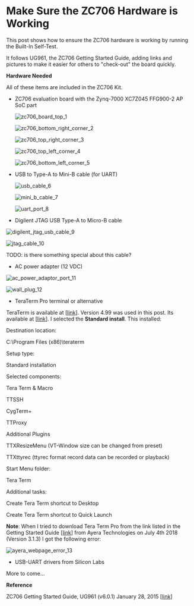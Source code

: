 # Make Sure the ZC706 Hardware is Working

This post shows how to ensure the ZC706 hardware is working by running the Built-In Self-Test.

It follows UG961, the ZC706 Getting Started Guide, adding links and pictures to make it easier for others to "check-out" the board quickly.

**Hardware Needed**

All of these items are included in the ZC706 Kit.

-   ZC706 evaluation board with the Zynq-7000 XC7Z045 FFG900-2 AP SoC part
    
    ![zc706_board_top_1](zc706_board_top_1.jpg)
    
    ![zc706_bottom_right_corner_2](zc706_bottom_right_corner_2.jpg)
    
    ![zc706_top_right_corner_3](zc706_top_right_corner_3.jpg)
    
    ![zc706_top_left_corner_4](zc706_top_left_corner_4.jpg)
    
    ![zc706_bottom_left_corner_5](zc706_bottom_left_corner_5.jpg)
    
-   USB to Type-A to Mini-B cable (for UART)
    
    ![usb_cable_6](usb_cable_6.jpg)
    
    ![mini_b_cable_7](mini_b_cable_7.jpg)
    
    ![uart_port_8](uart_port_8.jpg)
    
-   Digilent JTAG USB Type-A to Micro-B cable
    

![digilent_jtag_usb_cable_9](digilent_jtag_usb_cable_9.jpg)

![jtag_cable_10](jtag_cable_10.jpg)

TODO: is there something special about this cable?

-   AC power adapter (12 VDC)
    

![ac_power_adaptor_port_11](ac_power_adaptor_port_11.jpg)

![wall_plug_12](wall_plug_12.jpg)

-   TeraTerm Pro terminal or alternative
    

TeraTerm is available at \[[<u><span>link</span></u>](https://osdn.net/projects/ttssh2/)\]. Version 4.99 was used in this post. Its available at \[[<u><span>link</span></u>](https://osdn.net/projects/ttssh2/downloads/69613/teraterm-4.99.exe/)\]. I selected the **Standard install**. This installed:

Destination location:

C:\\Program Files (x86)\\teraterm

Setup type:

Standard installation

Selected components:

Tera Term & Macro

TTSSH

CygTerm+

TTProxy

Additional Plugins

TTXResizeMenu (VT-Window size can be changed from preset)

TTXttyrec (ttyrec format record data can be recorded or playback)

Start Menu folder:

Tera Term

Additional tasks:

Create Tera Term shortcut to Desktop

Create Tera Term shortcut to Quick Launch

**Note**: When I tried to download Tera Term Pro from the link listed in the Getting Started Guide \[[<u><span>link</span></u>](http://www.ayera.com/teraterm/)\] from Ayera Technologies on July 4th 2018 (Version 3.1.3) I got the following error:

![ayera_webpage_error_13](ayera_webpage_error_13.png)

-   USB-UART drivers from Silicon Labs
    

More to come...

**Reference**

ZC706 Getting Started Guide, UG961 (v6.0.1) January 28, 2015 \[[<u><span>link</span></u>](https://www.xilinx.com/support/documentation/boards_and_kits/zc706/2014_4/ug961-zc706-GSG.pdf)\]